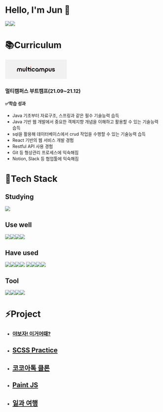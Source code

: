 # Hello, I'm Jun :pig:

[<img src="https://img.shields.io/badge/Mypage-B178EA?style=flat-square"/>](https://glowingjung.oopy.io/)[<img src="https://img.shields.io/badge/LinkedIn-0074C2?style=flat-square&logo=LinkedIn&logoColor=white"/>](https://www.linkedin.com/in/%EC%98%81%EC%A4%80-%EC%A0%95-2416ab22a/)



# :books:Curriculum

<img src="./md-images/image-20220112222008492.png" alt="image-20220112222008492" width="200px" />	

### 멀티캠퍼스 부트캠프(21.09~21.12)



#### :white_check_mark:학습 성과

- Java 기초부터 자료구조, 스프링과 같은 필수 기술능력 습득
- Java 기반 웹 개발에서 중요한 객체지향 개념을 이해하고 활용할 수 있는 기술능력 습득 
- sql을 활용해 데이터베이스에서 crud 작업을 수행할 수 있는 기술능력 습득 
- React 기반의 웹 서비스 개발 경험 
- Restful API 사용 경험 
- Git 등 형상관리 프로세스에 익숙해짐 
- Notion, Slack 등 협업툴에 익숙해짐



# :scroll:Tech Stack

## Studying

<img src="https://img.shields.io/badge/Typescript-0074C2?style=flat-square&logo=Typescript&logoColor=white"/>	

## Use well

<img src="https://img.shields.io/badge/React-46CAF2?style=flat-square&logo=React&logoColor=white"/><img src="https://img.shields.io/badge/HTML-E96228?style=flat-square&logo=HTML5&logoColor=white"/><img src="https://img.shields.io/badge/CSS-0091D5?style=flat-square&logo=CSS3&logoColor=white"/><img src="https://img.shields.io/badge/Javascript-yellow?style=flat-square&logo=Javascript&logoColor=white"/>

## Have used

<img src="https://img.shields.io/badge/node.js-89BB3C?style=flat-square&logo=node.js&logoColor=white"/><img src="https://img.shields.io/badge/java-18252B?style=flat-square&logo=java&logoColor=white"/><img src="https://img.shields.io/badge/spring-67AA3C?style=flat-square&logo=spring&logoColor=white"/><img src="https://img.shields.io/badge/React Native-46CAF2?style=flat-square&logo=react&logoColor=white"/>
<img src="https://img.shields.io/badge/oracle-C61F22?style=flat-square&logo=oracle&logoColor=white"/><img src="https://img.shields.io/badge/mysql-417399?style=flat-square&logo=mysql&logoColor=white"/><img src="https://img.shields.io/badge/python-336D9A?style=flat-square&logo=python&logoColor=white"/><img src="https://img.shields.io/badge/Sass-C45F92?style=flat-square&logo=sass&logoColor=white"/>

## Tool

<img src="https://img.shields.io/badge/Github-1A1D21?style=flat-square&logo=github&logoColor=white"/><img src="https://img.shields.io/badge/Slack-520C47?style=flat-square&logo=slack&logoColor=white"/><img src="https://img.shields.io/badge/notion-000000?style=flat-square&logo=notion&logoColor=white"/><img src="https://img.shields.io/badge/Postman-F16632?style=flat-square&logo=Postman&logoColor=white"/>	



# :zap:Project

- ### [야보자! 이거어때?](https://app.oopy.io/home?utm_source=oopy&utm_medium=homepage)

- ## [SCSS Practice](https://app.oopy.io/home?utm_source=oopy&utm_medium=homepage)

- ## [코코아톡 클론](https://app.oopy.io/home?utm_source=oopy&utm_medium=homepage)

- ## [Paint JS](https://app.oopy.io/home?utm_source=oopy&utm_medium=homepage)

- ## [일과 여행](https://app.oopy.io/home?utm_source=oopy&utm_medium=homepage)

